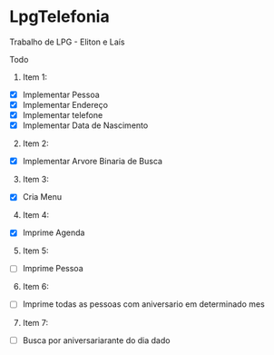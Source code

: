 # LpgTelefonia
Trabalho de LPG - Eliton e Laís

Todo

1. Item 1:
  - [x] Implementar Pessoa
  - [x] Implementar Endereço
  - [x] Implementar telefone
  - [x] Implementar Data de Nascimento

2. Item 2:
  - [x] Implementar Arvore Binaria de Busca

3. Item 3:
  - [x] Cria Menu

4. Item 4:
  - [x] Imprime Agenda

5. Item 5:
  - [ ] Imprime Pessoa

6. Item 6:
  - [ ] Imprime todas as pessoas com aniversario em determinado mes

7. Item 7:
  - [ ] Busca por aniversariarante do dia dado
